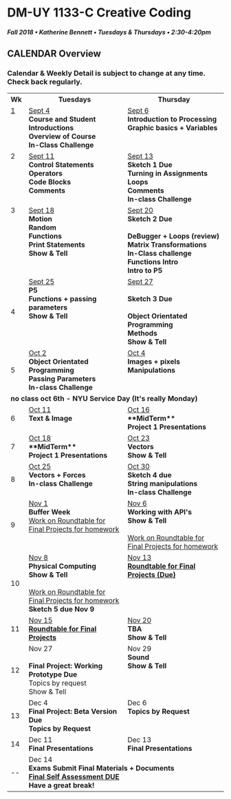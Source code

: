 # DM-UY 1133-C Creative Coding
##### Fall 2018 • Katherine Bennett • Tuesdays & Thursdays • 2:30-4:20pm 

## CALENDAR Overview
### Calendar & Weekly Detail is subject to change at any time. Check back regularly.

<table>
<tr>
	<th width="4%">Wk</th> 
	<th width="48%">Tuesdays</th> 
	<th width="48%">Thursday</th> 
</tr>
<tr>
	<td valign="top"><a href="week_1_detail.md">1</a></td>
	<td valign="top"><a href="week_1_detail.md">Sept 4</a><br><strong>Course and Student Introductions<br>Overview of Course<br>In-Class Challenge</strong></td>
	<td valign="top"><a href="week_1_detail.md">Sept 6</a><br><strong>Introduction to Processing <br>Graphic basics + Variables<br></strong></td>
</tr>
<tr>
	<td valign="top"> 2 </td>
	<td valign="top"><a href="week_2_detail.md">Sept 11</a><br><strong>Control Statements<br>Operators<br>Code Blocks<br>Comments  </strong></td>
    <td valign="top"><a href="week_2_detail.md">Sept 13</a><br><strong>Sketch 1 Due<br>Turning in Assignments<br>
	Loops<br>
	Comments<br>
	In-class Challenge<br></strong></td>
</tr>
<tr>
	<td valign="top"> 3 </td>
	<td valign="top"><a href="week_3_detail.md">Sept 18</a><br><strong>Motion<br>Random<br>Functions<br>Print Statements<br>
	Show & Tell<br></strong>
	</td>
	<td valign="top"><a href="week_3_detail.md">Sept 20</a><br><strong>Sketch 2 Due<br><br>DeBugger + Loops (review)<br>
	Matrix Transformations <br>In-Class challenge<br>
	Functions Intro <br>
	Intro to P5 <br>
	</td>
</tr>

<tr>
	<td>4</td>
	<td valign="top"><a href="week_4_detail.md">Sept 25</a><br><strong> P5<br>Functions + passing parameters<br>Show & Tell<br></strong>
	</td>
	<td valign="top"><a href="week_4_detail.md">Sept 27</a><br><strong><br><strong>Sketch 3 Due<br> <br>Object Orientated Programming <br>Methods <br>Show & Tell <br></strong>
	</td>
</tr>
<tr>
	<td>5</td>
	<td valign="top"><a href="week_5_detail.md">Oct 2</a><br><strong>Object Orientated Programming <br>Passing Parameters <br>In-class Challenge <br></strong>
	</td>
	<td valign="top"><a href="week_5_detail.md">Oct 4</a><br><strong>Images + pixels Manipulations<br></strong></td>
</tr>
<tr>
	<td colspan="3"> <strong>
	no class oct 6th - NYU Service Day (It's really Monday) </strong>
	</td></tr>
<tr>
	<td> 6 </td>
	<td valign="top"><a href="week_6_detail.md">Oct 11</a><br><strong>Text & Image </strong></td>
	<td valign="top"><a href="week_6_detail.md">Oct 16</a><br><strong>**MidTerm** <br>Project 1 Presentations <br>
	</strong>
	</td>
</tr>
<tr>
	<td> 7 </td>
	<td valign="top"><a href="week_7_detail.md">Oct 18</a><br><strong> **MidTerm** <br>Project 1 Presentations <br></strong>
	</td>
	<td valign = "top"> <a href="week_7_detail.md">Oct 23</a><br><strong>Vectors <br>Show & Tell <br></strong>	
	</td>
</tr>
<td>8</td>
	<td valign="top"><a href="week_8_detail.md">Oct 25</a><br><strong>Vectors + Forces <br>In-class Challenge <br></strong>
	</td>
	<td valign="top"><a href="week_8_detail.md">Oct 30</a><br><strong>Sketch 4 due <br>String manipulations <br>In-class Challenge <br></strong>
	</td>
</tr>
<tr>
	<td> 9 </td>
	<td valign="top"><a href="week_9_detail.md">Nov 1</a><br><strong>Buffer Week</strong> <br>
		<a href = "RoundTable.md">Work on Roundtable for Final Projects for homework</a> <br>
	</td>
	<td valign="top"><a href="week_9_detail.md">Nov 6</a><br><strong>Working with API's	<br>Show & Tell <br></strong><br><a href = "RoundTable.md">Work on Roundtable for Final Projects for homework</a> <br>
	</td>
</tr>
<tr>
	<td>10</td>
	<td valign="top"><a href="week_10_detail.md"> Nov 8</a><br><strong>Physical Computing<br>
	Show & Tell<br></strong> <br><a href = "RoundTable.md">Work on Roundtable for Final Projects for homework</a> <br>
	<strong>Sketch 5 due Nov 9</strong><br>
	</td>
	<td valign="top"><a href="week_10_detail.md">Nov 13</a><br><strong><a href = "RoundTable.md">Roundtable for Final Projects (Due)	</a> </strong>
	</td>	
</tr>
<tr>
	<td>11</td>
	<td valign="top"><a href="week_11_detail.md">Nov 15</a><br><strong><a href = "RoundTable.md">Roundtable for Final Projects</a></strong>	
	</td>
	<td valign="top"><a href="week_11_detail.md">Nov 20</a><br><strong>TBA <br>Show & Tell <br></strong>
	</td>
</tr>
<tr>
	<td>12</td>
	<td valign="top">Nov 27<br><br> <strong>Final Project: Working Prototype Due </strong><br>Topics by request<br> Show & Tell <br>
	</td>
	<td valign="top">Nov 29<br><strong>Sound<br>Show & Tell<br></strong>
	</td>
</tr>
<tr>	
	<td>13</td><td valign="top">Dec 4<br><strong>
	Final Project: Beta Version Due <br>Topics by Request <br></strong>	
	</td>
	<td valign="top">Dec 6<br><strong>Topics by Request <br></strong></td>	
</tr>
<tr>	
	<td>14</td><td valign="top">Dec 11<br><strong>Final Presentations</strong>
	</td>
	<td valign="top">Dec 13<br><strong>Final Presentations</strong>
	</td>
</tr>
<tr>
	<td> -- </td>
	<td valign="top" colspan="2">Dec 14<br><strong>Exams Submit Final Materials + Documents <br><a href = "Final_Deliverables.md">Final Self Assessment DUE </a><br>Have a great break!<br></strong>
	</td>
</tr>
</table>